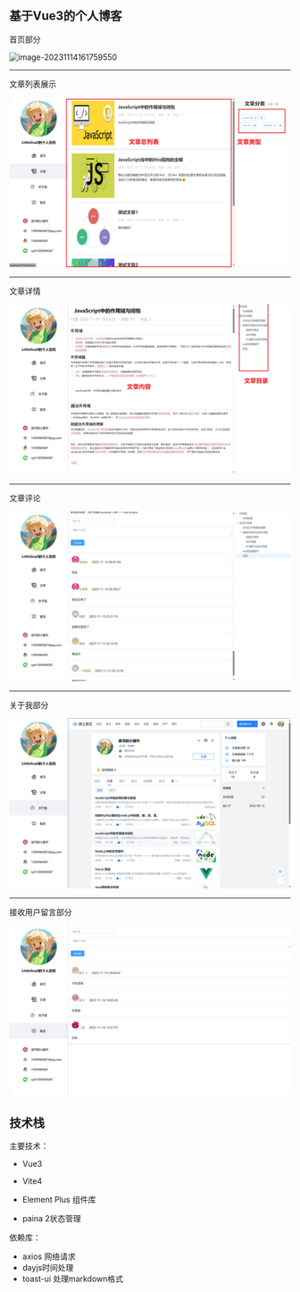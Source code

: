 ## 基于Vue3的个人博客

首页部分

![image-20231114161759550](assets/image-20231114161759550.png)

---

文章列表展示

![image-20231114162015122](assets/image-20231114162015122.png)

---

文章详情

![image-20231114162141664](assets/image-20231114162141664.png)

---

文章评论

![image-20231114162244956](assets/image-20231114162244956.png)

---

关于我部分

![image-20231114162305410](assets/image-20231114162305410.png)

---

接收用户留言部分

![image-20231114162335506](assets/image-20231114162335506.png)

## 技术栈

主要技术：

- Vue3

- Vite4

- Element Plus 组件库

- paina 2状态管理

依赖库：

- axios 网络请求
- dayjs时间处理
- toast-ui 处理markdown格式

